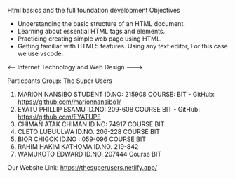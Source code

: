Html basics and the full foundation development
Objectives
* Understanding the basic structure of an HTML document.
* Learning about essential HTML tags and elements.
* Practicing creating simple web page using HTML.
* Getting familiar with HTML5 features.
Using any text editor, For this case we use vscode.

<-- Internet Technology and Web Design --->

Particpants
Group: The Super Users
1. MARION NANSIBO STUDENT ID.NO: 215908 COURSE: BIT - GitHub: https://github.com/marionnansibo1/
2. EYATU PHILLIP ESAMU ID.NO: 209-608 COURSE BIT - GitHub: https://github.com/EYATUPE
3. CHIMAN ATAK CHIMAN ID.NO: 74917 COURSE BIT
4. CLETO LUBUULWA ID.NO.  206-228 COURSE BIT
5. BIOR CHIGOK ID.NO : 059-096 COURSE BIT
6. RAHIM HAKIM KATHOMA ID.NO. 219-842
7. WAMUKOTO EDWARD ID.NO. 207444 Course BIT

Our Website Link: https://thesuperusers.netlify.app/

